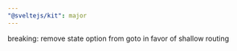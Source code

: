 ```yaml
---
"@sveltejs/kit": major
---
```


breaking: remove state option from goto in favor of shallow routing
